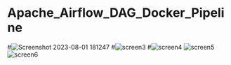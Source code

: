 # Apache_Airflow_DAG_Docker_Pipeline
#![Screenshot 2023-08-01 181247](https://github.com/varun130/Apache_Airflow_DAG_Docker_Pipeline/assets/85578758/88f8cc6b-3b2c-4e87-90a2-a8ef24290cd3)
#![screen3](https://github.com/varun130/Apache_Airflow_DAG_Docker_Pipeline/assets/85578758/8e0efa0b-93bb-463d-8cbb-3440961a8e90)
#![screen4](https://github.com/varun130/Apache_Airflow_DAG_Docker_Pipeline/assets/85578758/3d70ffbf-6739-4d03-98e4-ab7ca3b9edf9)
![screen5](https://github.com/varun130/Apache_Airflow_DAG_Docker_Pipeline/assets/85578758/6963fa7d-69cf-4523-a9df-a385cbaf1043)
![screen6](https://github.com/varun130/Apache_Airflow_DAG_Docker_Pipeline/assets/85578758/55ba5c8c-7c65-4c1d-80f3-37f4a339ac23)
